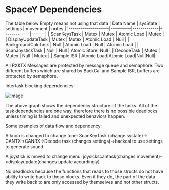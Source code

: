 # SpaceY Dependencies

The table below 
Empty means not using that data
| Data Name          | sysState | settings    | movement    | notes | 
|--------------------|----------|-------------|-------------|-------|
| ScanKeysTask       | Mutex    | Mutex       | Atomic Load | Mutex |
| DisplayUpdateTask  | Mutex    | Mutex       | Atomic Load | Null  |
| BackgroundCalcTask | Null     | Atomic Load | Null        | Atomic Load |
| ScanJoystickTask   | Null     | Null        | Atomic Store| Null  |
| DecodeTask         | Mutex    | Mutex       | Null        | Mutex |
| Sample ISR         | Atomic Load|Atomic Load|Null|Null|

All RX&TX Messages are protected by message queue and semaphore.
Two different buffers which are shared by BackCal and Sample ISR, buffers are protected by semephore.

Intertask blocking dependencies:

![image](https://github.com/Shiyizhuanshi/ES-synth-starter-Han/assets/105670417/c6b2db20-d41d-4658-b8cd-a84e755536b1)

The above graph shows the dependency structure of the tasks. All of the task dependencies are one way, therefore there is no possible deadlocks unless timing is failed and unexpected behaviors happen.

Some examples of data flow and dependency:

A knob is changed to change tone: ScanKeyTask (change systate)-> CANTX->CANRX->Decode task (changes settings)->backcal to use settings to generate sound

A joystick is moved to change menu: joysickscantask(changes movement)->displayupdate(changes update accurdingly)

No deadlocks because the functions that reads to those structs do not have ability to write back to those blocks. Even if they do, the part of the data they write back to are only accessed by themselves and not other structs. 